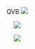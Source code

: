 
<p align="center">QVB
  <img src="https://i.gyazo.com/48285115ab09a07ee37b79851c28fa9b.png"><p/>
<p align="center"> 
  <img src="https://i.gyazo.com/c5a6479c7a2ad0104dc53f43e83cc986.png"><p/>
<p align="center">
  <img src="https://i.gyazo.com/48285115ab09a07ee37b79851c28fa9b.png"><p/>
